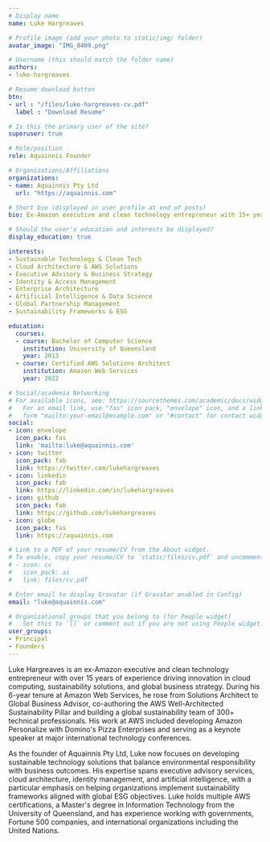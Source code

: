```yaml
---
# Display name
name: Luke Hargreaves

# Profile image (add your photo to static/img/ folder)
avatar_image: "IMG_0409.png"

# Username (this should match the folder name)
authors:
- luke-hargreaves

# Resume download button
btn:
- url : "/files/luke-hargreaves-cv.pdf"
  label : "Download Resume"

# Is this the primary user of the site?
superuser: true

# Role/position
role: Aquainnis Founder

# Organizations/Affiliations
organizations:
- name: Aquainnis Pty Ltd
  url: "https://aquainnis.com"

# Short bio (displayed in user profile at end of posts)
bio: Ex-Amazon executive and clean technology entrepreneur with 15+ years of experience in cloud architecture, sustainability solutions, and global business development. Proven track record of scaling teams from startup to enterprise level.

# Should the user's education and interests be displayed?
display_education: true

interests:
- Sustainable Technology & Clean Tech
- Cloud Architecture & AWS Solutions
- Executive Advisory & Business Strategy
- Identity & Access Management
- Enterprise Architecture
- Artificial Intelligence & Data Science
- Global Partnership Management
- Sustainability Frameworks & ESG

education:
  courses:
  - course: Bachelor of Computer Science
    institution: University of Queensland
    year: 2013
  - course: Certified AWS Solutions Architect
    institution: Amazon Web Services
    year: 2022

# Social/academia Networking
# For available icons, see: https://sourcethemes.com/academic/docs/widgets/#icons
#   For an email link, use "fas" icon pack, "envelope" icon, and a link in the
#   form "mailto:your-email@example.com" or "#contact" for contact widget.
social:
- icon: envelope
  icon_pack: fas
  link: 'mailto:luke@aquainnis.com'
- icon: twitter
  icon_pack: fab
  link: https://twitter.com/lukehargreaves
- icon: linkedin
  icon_pack: fab
  link: https://linkedin.com/in/lukehargreaves
- icon: github
  icon_pack: fab
  link: https://github.com/lukehargreaves
- icon: globe
  icon_pack: fas
  link: https://aquainnis.com

# Link to a PDF of your resume/CV from the About widget.
# To enable, copy your resume/CV to `static/files/cv.pdf` and uncomment the lines below.
# - icon: cv
#   icon_pack: ai
#   link: files/cv.pdf

# Enter email to display Gravatar (if Gravatar enabled in Config)
email: "luke@aquainnis.com"

# Organizational groups that you belong to (for People widget)
#   Set this to `[]` or comment out if you are not using People widget.
user_groups:
- Principal
- Founders
---
```


Luke Hargreaves is an ex-Amazon executive and clean technology entrepreneur with over 15 years of experience driving innovation in cloud computing, sustainability solutions, and global business strategy. During his 6-year tenure at Amazon Web Services, he rose from Solutions Architect to Global Business Advisor, co-authoring the AWS Well-Architected Sustainability Pillar and building a global sustainability team of 300+ technical professionals. His work at AWS included developing Amazon Personalize with Domino's Pizza Enterprises and serving as a keynote speaker at major international technology conferences.

As the founder of Aquainnis Pty Ltd, Luke now focuses on developing sustainable technology solutions that balance environmental responsibility with business outcomes. His expertise spans executive advisory services, cloud architecture, identity management, and artificial intelligence, with a particular emphasis on helping organizations implement sustainability frameworks aligned with global ESG objectives. Luke holds multiple AWS certifications, a Master's degree in Information Technology from the University of Queensland, and has experience working with governments, Fortune 500 companies, and international organizations including the United Nations.
